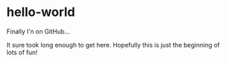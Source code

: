 # hello-world
Finally I'n on GitHub...

It sure took long enough to get here.
Hopefully this is just the beginning of lots of fun!

